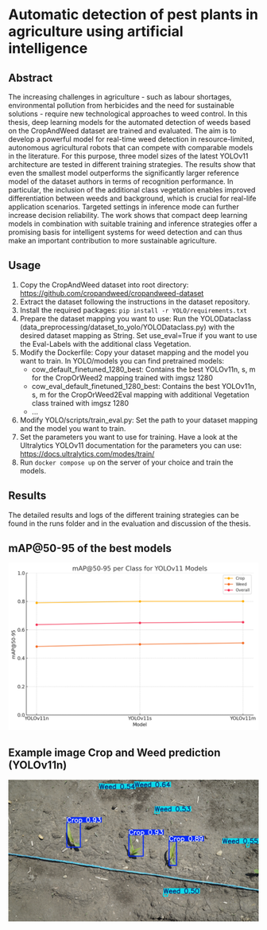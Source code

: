 # Automatic detection of pest plants in agriculture using artificial intelligence

## Abstract
The increasing challenges in agriculture - such as labour shortages, environmental pollution from herbicides and the need for sustainable solutions - require new technological approaches to weed control. In this thesis, deep learning models for the automated detection of weeds based on the CropAndWeed dataset are trained and evaluated. The aim is to develop a powerful model for real-time weed detection in resource-limited, autonomous agricultural robots that can compete with comparable models in the literature. For this purpose, three model sizes of the latest YOLOv11 architecture are tested in different training strategies. The results show that even the smallest model outperforms the significantly larger reference model of the dataset authors in terms of recognition performance. In particular, the inclusion of the additional class vegetation enables improved differentiation between weeds and background, which is crucial for real-life application scenarios. Targeted settings in inference mode can further increase decision reliability. The work shows that compact deep learning models in combination with suitable training and inference strategies offer a promising basis for intelligent systems for weed detection and can thus make an important contribution to more sustainable agriculture.
## Usage
1. Copy the CropAndWeed dataset into root directory: https://github.com/cropandweed/cropandweed-dataset
2. Extract the dataset following the instructions in the dataset repository.
3. Install the required packages: ``pip install -r YOLO/requirements.txt``
4. Prepare the dataset mapping you want to use: Run the YOLODataclass (data_preprocessing/dataset_to_yolo/YOLODataclass.py) with the desired dataset mapping as String. Set use_eval=True if you want to use the Eval-Labels with the additional class Vegetation.
5. Modify the Dockerfile: Copy your dataset mapping and the model you want to train. In YOLO/models you can find pretrained models: 
   - cow_default_finetuned_1280_best: Contains the best YOLOv11n, s, m for the CropOrWeed2 mapping trained with imgsz 1280
   - cow_eval_default_finetuned_1280_best: Contains the best YOLOv11n, s, m for the CropOrWeed2Eval mapping with additional Vegetation class trained with imgsz 1280 
   - ...
6. Modify YOLO/scripts/train_eval.py: Set the path to your dataset mapping and the model you want to train.
7. Set the parameters you want to use for training. Have a look at the Ultralytics YOLOv11 documentation for the parameters you can use: https://docs.ultralytics.com/modes/train/
8. Run ``docker compose up`` on the server of your choice and train the models.

## Results
The detailed results and logs of the different training strategies can be found in the runs folder and in the evaluation and discussion of the thesis.

## mAP@50-95 of the best models
![mAP@50-95 for YOLOv11n, s, m for the best strategy CropOrWeed2](mAP.png)

## Example image Crop and Weed prediction (YOLOv11n)
![Example image Crop and Weed prediction (YOLOv11n)](\runs\detect\vwg_0586_0010\vwg-0586-0010.jpg)
